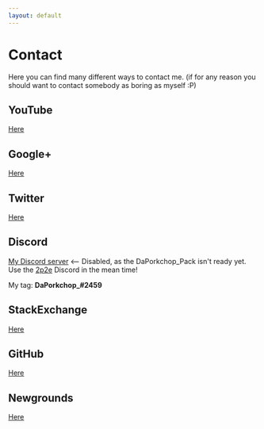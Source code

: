 ```yaml
---
layout: default
---
```

# Contact
Here you can find many different ways to contact me. (if for any reason you should want to contact somebody as boring as myself :P)

## YouTube

[Here](https://www.youtube.com/channel/UCXvSjAgVHgNPJ9skUff1bRg)

## Google+
[Here](https://plus.google.com/u/0/118239262670396008815)

## Twitter
[Here](https://twitter.com/DaPorkchop_)

## Discord
[My Discord server](http://google.com) <-- Disabled, as the DaPorkchop_Pack isn't ready yet. Use the [2p2e](http://2p2e.tk) Discord in the mean time!

My tag: **DaPorkchop_#2459**

## StackExchange
[Here](http://stackexchange.com/users/5537437/daporkchop)

## GitHub
[Here](https://github.com/DaMatrix)

## Newgrounds

[Here](http://daporkchop.newgrounds.com/)
